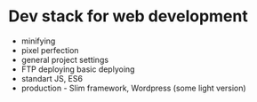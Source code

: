 # Dev stack for web development

- minifying
- pixel perfection
- general project settings
- FTP deploying basic deplyoing
- standart JS, ES6
- production - Slim framework, Wordpress (some light version)
